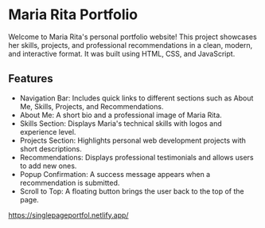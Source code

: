 # Maria Rita Portfolio

Welcome to Maria Rita's personal portfolio website! This project showcases her skills, projects, and professional recommendations in a clean, modern, and interactive format. It was built using HTML, CSS, and JavaScript.


## Features

- Navigation Bar: Includes quick links to different sections such as About Me, Skills, Projects, and Recommendations.
- About Me: A short bio and a professional image of Maria Rita.
- Skills Section: Displays Maria's technical skills with logos and experience level.
- Projects Section: Highlights personal web development projects with short descriptions.
- Recommendations: Displays professional testimonials and allows users to add new ones.
- Popup Confirmation: A success message appears when a recommendation is submitted.
- Scroll to Top: A floating button brings the user back to the top of the page.


https://singlepageportfol.netlify.app/
